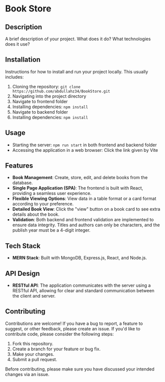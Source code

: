 # Book Store

## Description

A brief description of your project. What does it do? What technologies does it use?

## Installation

Instructions for how to install and run your project locally. This usually includes:

1. Cloning the repository: `git clone https://github.com/abdullahz34/BookStore.git`
2. Navigating into the project directory
3. Navigate to frontend folder
4. Installing dependencies: `npm install`
5. Navigate to backend folder
6. Installing dependencies: `npm install`


## Usage

- Starting the server: `npm run start` in both frontend and backend folder
- Accessing the application in a web browser: Click the link given by Vite

## Features

- **Book Management**: Create, store, edit, and delete books from the database.
- **Single Page Application (SPA)**: The frontend is built with React, providing a seamless user experience.
- **Flexible Viewing Options**: View data in a table format or a card format according to your preference.
- **Detailed Book View**: Click the "view" button on a book card to see extra details about the book.
- **Validation**: Both backend and frontend validation are implemented to ensure data integrity. Titles and authors can only be characters, and the publish year must be a 4-digit integer.

## Tech Stack

- **MERN Stack**: Built with MongoDB, Express.js, React, and Node.js.

## API Design

- **RESTful API**: The application communicates with the server using a RESTful API, allowing for clear and standard communication between the client and server.

## Contributing

Contributions are welcome! If you have a bug to report, a feature to suggest, or other feedback, please create an issue. If you'd like to contribute code, please consider the following steps:

1. Fork this repository.
2. Create a branch for your feature or bug fix.
3. Make your changes.
4. Submit a pull request.

Before contributing, please make sure you have discussed your intended changes via an issue.